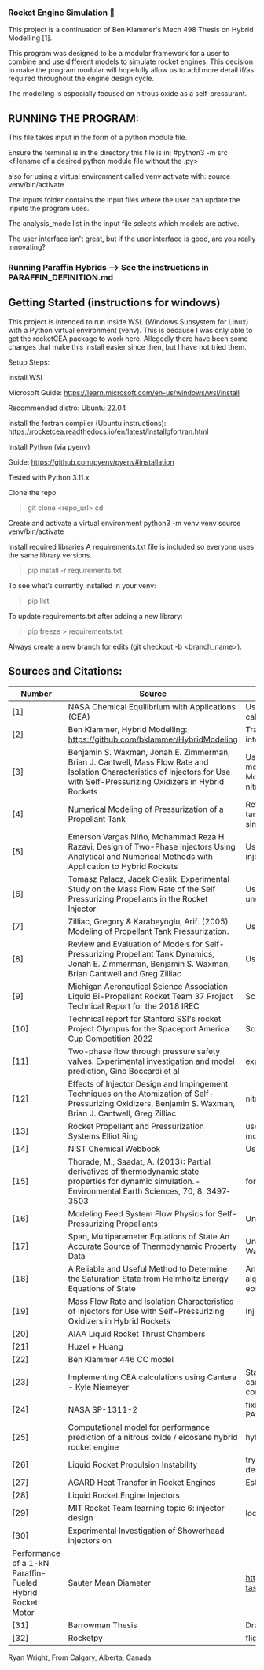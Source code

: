 ### Rocket Engine Simulation 🚀

This project is a continuation of Ben Klammer's Mech 498 Thesis on Hybrid Modelling [1]. 

This program was designed to be a modular framework for a user to combine and use different models to simulate rocket engines. This decision to make the program modular will hopefully allow us to add more detail if/as required throughout the engine design cycle.

The modelling is especially focused on nitrous oxide as a self-pressurant.


## RUNNING THE PROGRAM:
This file takes input in the form of a python module file. 

Ensure the terminal is in the directory this file is in:  #python3 -m src <filename of a desired python module file without the .py>

also for using a virtual environment called venv
activate with: source venv/bin/activate

The inputs folder contains the input files where the user can update the inputs the program uses.

The analysis_mode list in the input file selects which models are active.

The user interface isn't great, but if the user interface is good, are you really innovating?

### Running Paraffin Hybrids --> See the instructions in PARAFFIN_DEFINITION.md

## Getting Started (instructions for windows)

This project is intended to run inside WSL (Windows Subsystem for Linux) with a Python virtual environment (venv). This is because I was only able to get the rocketCEA package to work here. Allegedly there have been some changes that make this install easier since then, but I have not tried them.

Setup Steps:

Install WSL

Microsoft Guide: https://learn.microsoft.com/en-us/windows/wsl/install

Recommended distro: Ubuntu 22.04

Install the fortran compiler (Ubuntu instructions): https://rocketcea.readthedocs.io/en/latest/installgfortran.html

Install Python (via pyenv)

Guide: https://github.com/pyenv/pyenv#installation

Tested with Python 3.11.x

Clone the repo
>git clone <repo_url>
>cd <repo>

Create and activate a virtual environment
python3 -m venv venv
source venv/bin/activate

Install required libraries
A requirements.txt file is included so everyone uses the same library versions.
>pip install -r requirements.txt

To see what’s currently installed in your venv:
>pip list

To update requirements.txt after adding a new library:
>pip freeze > requirements.txt

Always create a new branch for edits (git checkout -b <branch_name>).


## Sources and Citations:
| Number | Source                            | Contribution / Use Description                 | Link to Source    |
|--------|-----------------------------------|------------------------------------------------|-------------------|
| [1]    | NASA Chemical Equilibrium with Applications (CEA) | Used with the rocketcea library for combustion calculations | https://cearun.grc.nasa.gov/ |
| [2]    | Ben Klammer, Hybrid Modelling: https://github.com/bklammer/HybridModeling | Translated equilibrium model used in this thesis into python and used it for analysis |https://github.com/bklammer/HybridModeling |
| [3]    | Benjamin S. Waxman, Jonah E. Zimmerman, Brian J. Cantwell, Mass Flow Rate and Isolation Characteristics of Injectors for Use with Self-Pressurizing Oxidizers in Hybrid Rockets | Used to implement HEM and Dyer injector models, experimental data to validate Emerson + Mohammad injector model and understand nitrous physics. |https://ntrs.nasa.gov/api/citations/20190001326/downloads/20190001326.pdf |
| [4]    | Numerical Modeling of Pressurization of a Propellant Tank | Referenced for setting up the pressurized fuel tank model, although my model is much more simple at this stage | https://www.nasa.gov/wp-content/uploads/2024/04/gfssp-tankpressurization-jpp2001.pdf?emrc=66201987b6c8c |
| [5]    | Emerson Vargas Niño, Mohammad Reza H. Razavi, Design of Two-Phase Injectors Using Analytical and Numerical Methods with Application to Hybrid Rockets | Used to implement Emerson + Mohammad injector model | https://emersonvn.com/project/two_phase_injector/# |
| [6]    | Tomasz Palacz, Jacek Cieslik. Experimental Study on the Mass Flow Rate of the Self Pressurizing Propellants in the Rocket Injector | Used experimental data to build a better understanding of model feed system | https://www.researchgate.net/publication/355773008_Experimental_Study_on_the_Mass_Flow_Rate_of_the_Self-Pressurizing_Propellants_in_the_Rocket_Injector  ~ DOI:10.3390/aerospace8110317 |
| [7]    | Zilliac, Gregory & Karabeyoglu, Arif. (2005). Modeling of Propellant Tank Pressurization. | Used to setup non-equilibrium tank model (1/2) | https://arc.aiaa.org/doi/10.2514/6.2005-3549 |
| [8]    | Review and Evaluation of Models for Self-Pressurizing Propellant Tank Dynamics, Jonah E. Zimmerman, Benjamin S. Waxman, Brian Cantwell and Greg Zilliac | Used to setup non-equilibrium tank model (2/2) | https://arc.aiaa.org/doi/10.2514/6.2013-4045 |
| [9]    | Michigan Aeronautical Science Association Liquid Bi-Propellant Rocket Team 37 Project Technical Report for the 2018 IREC | Script Test Case | https://www.soundingrocket.org/uploads/9/0/6/4/9064598/37_project_report.pdf |
| [10]   | Technical report for Stanford SSI's rocket Project Olympus for the Spaceport America Cup Competition 2022 | Script Test Case | https://purl.stanford.edu/tx770vm3347 |
| [11]   | Two-phase flow through pressure safety valves. Experimental investigation and model prediction, Gino Boccardi et al | explains omega model (part of [5]) | https://www.sciencedirect.com/science/article/pii/S0009250905003313 |
| [12]   | Effects of Injector Design and Impingement Techniques on the Atomization of Self-Pressurizing Oxidizers, Benjamin S. Waxman, Brian J. Cantwell, Greg Zilliac | nitrous injector | https://arc.aiaa.org/doi/10.2514/6.2012-3906 |
| [13]   | Rocket Propellant and Pressurization Systems Elliot Ring | used to help better understand pressurized tank models | very hard to find- out of print and pdf is hard to come by |
| [14]   | NIST Chemical Webbook | Used to validate thermo properties from libraries | https://webbook.nist.gov/cgi/fluid.cgi?ID=C10024972&Action=Page |
| [15]  | Thorade, M., Saadat, A. (2013): Partial derivatives of thermodynamic state properties for dynamic simulation. ‐ Environmental Earth Sciences, 70, 8, 3497‐3503 | for span wagner eos partial derivs |https://gfzpublic.gfz-potsdam.de/rest/items/item_247373_5/component/file_306833/content?download=true
| [16]  | Modeling Feed System Flow Physics for Self-Pressurizing Propellants | Understanding Metastable States | https://www.researchgate.net/publication/268482381_Modeling_Feed_System_Flow_Physics_for_Self-Pressurizing_Propellants |
| [17]  | Span, Multiparameter Equations of State An Accurate Source of Thermodynamic Property Data | Understanding how to implement the Span Wagner EOS | https://www.researchgate.net/publication/40381676_Multiparameter_equations_of_state_an_accurate_source_of_thermodynamic_property_data_with_151_figures_and_tables |
| [18]  | A Reliable and Useful Method to Determine the Saturation State from Helmholtz Energy Equations of State | Another source that helps explain the iterative algo to solve saturation properties w helmholtz eos | https://www.jstage.jst.go.jp/article/jtst/3/3/3_3_442/_pdf |
| [19]  |Mass Flow Rate and Isolation Characteristics of Injectors for Use with Self-Pressurizing Oxidizers in Hybrid Rockets | Inj Design | https://ntrs.nasa.gov/api/citations/20190001326/downloads/20190001326.pdf |
| [20]  | AIAA Liquid Rocket Thrust Chambers | | |
| [21]  | Huzel + Huang | | |
| [22]  | Ben Klammer 446 CC model | | |
| [23]  | Implementing CEA calculations using Cantera - Kyle Niemeyer | Starting to outgrow rocketcea, looking into using cantera for cc model because it is more compatible with differential eqns | https://kyleniemeyer.github.io/rocket-propulsion/thermochemistry/cea_cantera.html |
| [24]  | NASA SP-1311-2 | fixing paraffin definition in rocketcea. see PARAFFIN_DEFFINITION.md | https://shepherd.caltech.edu/EDL/PublicResources/sdt/refs/NASA-RP-1311-2.pdf |
| [25]  | Computational model for performance prediction of a nitrous oxide / eicosane hybrid rocket engine | hybrid cc model that integrates P_cc_dot | https://www.researchgate.net/publication/381880279_Computational_model_for_performance_prediction_of_a_nitrous_oxide_eicosane_hybrid_rocket_engine|
| [26]  | Liquid Rocket Propulsion Instability | trying to understand instability for prelim/detail design |
| [27]  | AGARD Heat Transfer in Rocket Engines | Estimating Heat Transfer in Injector | https://apps.dtic.mil/sti/trecms/pdf/AD0733362.pdf |
| [28]  | Liquid Rocket Engine Injectors | | https://ntrs.nasa.gov/api/citations/19760023196/downloads/19760023196.pdf |
| [29]  | MIT Rocket Team learning topic 6: injector design | looking at another team's design process | https://wikis.mit.edu/confluence/display/RocketTeam/Topic+6%3A+Injector+Design |
| [30]  | Experimental Investigation of Showerhead injectors on
Performance of a 1-kN Paraffin-Fueled Hybrid Rocket Motor | Sauter Mean Diameter | https://www.eucass.eu/component/docindexer/?task=download&id=5781|
| [31]  | Barrowman Thesis | Drag model | http://www.rsandt.com/media/BarrowmanThesis.pdf |
| [32]  | Rocketpy | flight model | https://rocketpy-team.github.io/ |

Ryan Wright, From Calgary, Alberta, Canada   

<!-- 
source venv/bin/activate 
uvr working link: https://github.com/UVicRocketry/uvr_hybrid_modelling_v2

-->